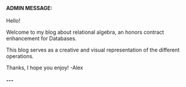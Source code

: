 <b>
  ADMIN MESSAGE:<br></br>
</b>
Hello!

Welcome to my blog about relational algebra, an honors contract enhancement for Databases.

This blog serves as a creative and visual representation of the different operations.

Thanks, I hope you enjoy!
-Alex<br></br>
<b>---</b>
